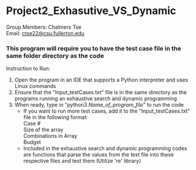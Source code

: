 # Project2_Exhasutive_VS_Dynamic
Group Members: Chalmers Tse\
Email: ctse22@csu.fullerton.edu

### This program will require you to have the test case file in the same folder directory as the code
Instruction to Run: 
1. Open the program in an IDE that supports a Python interpreter and uses Linux commands
2. Ensure that the "Input_testCases.txt" file is in the same directory as the programs running an exhaustive search and dynamic programming
3. When ready, type in "python3 _Name_of_program_file_" to run the code
    - If you want to run more test cases, add it to the "Input_testCases.txt" file in the following format:\
      Case #\
      Size of the array\
      Combinations in Array\
      Budget
    - Included in the exhaustive search and dynamic programming codes are functions that parse the values from the text file into these respective files and test them (Utilize 're' library)



